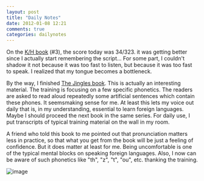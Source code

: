 ```yaml
---
layout: post
title: "Daily Notes"
date: 2012-01-08 12:21
comments: true
categories: dailynotes
---
```



On the [K/H book](http://www.amazon.co.jp/dp/4757403054) (#3), the score today was 34/323. it was getting better since I
actually start remembering the script... For some part, I couldn't shadow it
not because it was too fast to listen, but because it was too fast to speak.
I realized that my tongue becomes a bottleneck.

By the way, I finished [The Jingles
book](http://www.amazon.co.jp/dp/481253206X).  This is actually an
interesting material. The training is focusing on a few specific
phonetics.  The readers are asked to read aloud repeatedly some artificial
sentences which contain these phones. It seemsmaking sense for me. 
At least this lets my voice out daily that is,
in my understanding, essential to learn foreign languages.
Maybe I should proceed the next book in the same series. 
For daily use, I put transcripts of typical training material on the wall in my room.

A friend who told this book to me pointed out that pronunciation matters less in practice, 
so that what you get from the book will be just a feeling of confidence. 
But it does matter at least for me.
Being uncomfortable is one of the typical mental blocks on speaking foreign languages.
Also, I now can be aware of such phonetics like "th", "z", "t", "ou", etc. thanking the training.

![image](https://lh6.googleusercontent.com/-ZugSky1xXEI/TwkOYnqmyLI/AAAAAAAAC0U/h9Hhq_2Rghw/s400/P1000338.JPG)